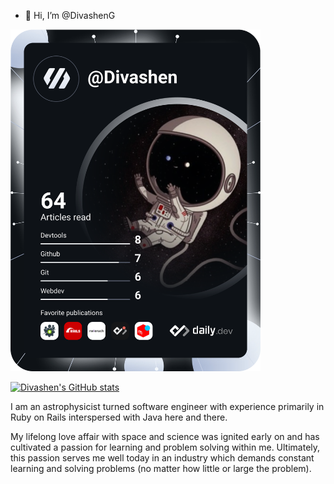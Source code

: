 - 👋 Hi, I’m @DivashenG

<a href="https://app.daily.dev/Divashen"><img src="https://github.com/DivashenG/DivashenG/blob/main/devcard.svg" width="400" alt="Divashen Govender's Dev Card"/></a>

[![Divashen's GitHub stats](https://github-readme-stats.vercel.app/api?username=divasheng)](https://github.com/anuraghazra/github-readme-stats)



I am an astrophysicist turned software engineer with experience primarily in Ruby on Rails interspersed with Java here and there. 

My lifelong love affair with space and science was ignited early on and has cultivated a passion for learning and problem solving within me. Ultimately, this passion serves me well today in an industry which demands constant learning and solving problems (no matter how little or large the problem).


